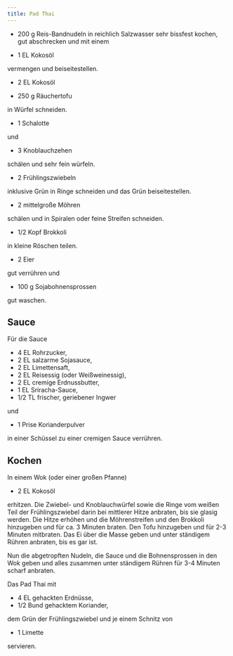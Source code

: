 ```yaml
---
title: Pad Thai
---
```


* 200 g Reis-Bandnudeln
in reichlich Salzwasser sehr bissfest kochen, gut abschrecken und mit einem

* 1 EL Kokosöl

vermengen und beiseitestellen.

* 2 EL Kokosöl

* 250 g Räuchertofu

in Würfel schneiden.

* 1 Schalotte

und

* 3 Knoblauchzehen

schälen und sehr fein würfeln.

* 2 Frühlingszwiebeln

inklusive Grün in Ringe schneiden und das Grün beiseitestellen.

* 2 mittelgroße Möhren

schälen und in Spiralen oder feine Streifen schneiden.

* 1/2 Kopf Brokkoli

in kleine Röschen teilen.

* 2 Eier

gut verrühren und

* 100 g Sojabohnensprossen

gut waschen.

## Sauce

Für die Sauce

* 4 EL Rohrzucker,
* 2 EL salzarme Sojasauce,
* 2 EL Limettensaft,
* 2 EL Reisessig (oder Weißweinessig),
* 2 EL cremige Erdnussbutter,
* 1 EL Sriracha-Sauce,
* 1/2 TL frischer, geriebener Ingwer

und

* 1 Prise Korianderpulver

in einer Schüssel zu einer cremigen Sauce verrühren.

## Kochen

In einem Wok (oder einer großen Pfanne)

* 2 EL Kokosöl

erhitzen. Die Zwiebel- und Knoblauchwürfel sowie die Ringe vom weißen Teil der Frühlingszwiebel
darin bei mittlerer Hitze anbraten, bis sie glasig werden. Die Hitze erhöhen und die Möhrenstreifen
und den Brokkoli hinzugeben und für ca. 3 Minuten braten. Den Tofu hinzugeben und für 2-3 Minuten
mitbraten. Das Ei über die Masse geben und unter ständigem Rühren anbraten, bis es gar ist.

Nun die abgetropften Nudeln, die Sauce und die Bohnensprossen in den Wok geben und alles zusammen
unter ständigem Rühren für 3-4 Minuten scharf anbraten.

Das Pad Thai mit

* 4 EL gehackten Erdnüsse,
* 1/2 Bund gehacktem Koriander,

dem Grün der Frühlingszwiebel und je einem Schnitz von

* 1 Limette

servieren.

